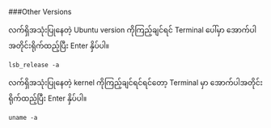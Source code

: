###Other Versions

လက်ရှိအသုံးပြုနေတဲ့ Ubuntu version ကိုကြည့်ချင်ရင် Terminal ပေါ်မှာ အောက်ပါအတိုင်းရိုက်ထည့်ပြီး Enter နှိပ်ပါ။

	lsb_release -a

လက်ရှိအသုံးပြုနေတဲ့ kernel ကိုကြည့်ချင်ရင်ရင်တော့ Terminal မှာ အောက်ပါအတိုင်းရိုက်ထည့်ပြီး Enter နှိပ်ပါ။

	uname -a
